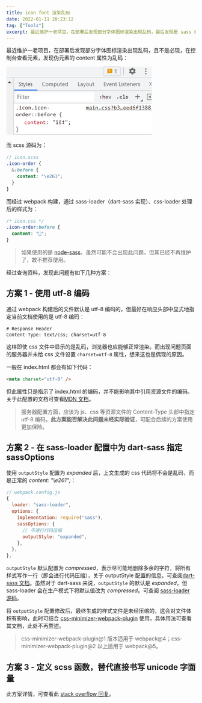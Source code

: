 ```yaml
---
title: icon font 渲染乱码
date: 2022-01-11 20:23:12
tag: ["Tools"]
excerpt: 最近维护一老项目，在部署后发现部分字体图标渲染出现乱码，最后发现是 sass 编译 unicode 码时出现了乱码。
---
```


最近维护一老项目，在部署后发现部分字体图标渲染出现乱码，且不是必现，在控制台查看元素，发现伪元素的 content 属性为乱码：

![iconfont-render-messy-code.PNG](/img/posts/iconfont/iconfont-render-messy-code.PNG)

而 scss 源码为：

```scss
// icon.scss
.icon-order {
  &:before {
    content: "\e261";
  }
}
```

而经过 webpack 构建，通过 sass-loader（dart-sass 实现）、css-loader 处理后的样式为：

```css
/* icon.css */
.icon-order:before {
  content: "";
}
```

> 如果使用的是 [node-sass][node-sass]，虽然可能不会出现此问题，但其已经不再维护了，故不推荐使用。

经过查询资料，发现此问题有如下几种方案：

## 方案 1 - 使用 utf-8 编码

通过 webpack 构建后的文件默认是 utf-8 编码的，但最好在响应头部中显式地指定当前文档使用的是 utf-8 编码：

```http
# Response Header
Content-Type: text/css; charset=utf-8
```

这样即使 css 文件中显示的是乱码，浏览器也应能够正常渲染。而出现问题页面的服务器并未给 css 文件设置 `charset=utf-8` 属性，想来这也是偶现的原因。

一般在 index.html 都会有如下代码：

```html
<meta charset="utf-8" />
```

但此属性只是指示了 index.html 的编码，并不能影响其中引用资源文件的编码。关于此配置的文档可查看[MDN 文档][charset mdn]。

> 服务器配置方面，应该为 js、css 等资源文件的 Content-Type 头部中指定 utf-8 编码。**此方案能否解决此问题未经实际验证**，可配合后续的方案使用更加保险。

## 方案 2 - 在 sass-loader 配置中为 dart-sass 指定 sassOptions

使用 `outputStyle` 配置为 _expanded_ 后，上文生成的 css 代码将不会是乱码，而是正常的 _content: "\e261";_：

```js
// webpack.config.js
{
  loader: "sass-loader",
  options: {
    implementation: require("sass"),
    sassOptions: {
      // 不进行代码压缩
      outputStyle: "expanded",
    },
  },
},
```

`outputStyle` 默认配置为 _compressed_，表示尽可能地删除多余的字符，将所有样式写作一行（即会进行代码压缩），关于 outputStyle 配置的信息，可查阅[dart-sass 文档][sass-outputstyle-doc]。虽然对于 dart-sass 来说，`outputStyle` 的默认是 _expanded_，但 sass-loader 会在生产模式下将默认值改为 _compressed_。可查阅 [sass-loader 源码][sass-loader-source]。

将 `outputStyle` 配置修改后，最终生成的样式文件是未经压缩的，这会对文件体积有影响，此时可结合 [css-minimizer-webpack-plugin][css-minimizer-webpack-plugin] 使用，具体用法可查看其文档，此处不再赘述。

> css-minimizer-webpack-plugin@1 版本适用于 webpack@4；css-minimizer-webpack-plugin@2 以上适用于 webpack@5。

## 方案 3 - 定义 scss 函数，替代直接书写 unicode 字面量

此方案详情，可查看此 [stack overflow 回复][stack-overflow-question]。

[stack-overflow-question]: https://stackoverflow.com/a/30421654/4526557
[css-minimizer-webpack-plugin]: https://github.com/webpack-contrib/css-minimizer-webpack-plugin
[sass-loader-source]: https://github.com/webpack-contrib/sass-loader/blob/babe42a1144e201cb17e3b076a677b167a7c2d41/src/utils.js#L174
[charset mdn]: https://developer.mozilla.org/en-US/docs/Web/HTML/Element/meta#attr-charset
[sass-outputstyle-doc]: https://sass-lang.com/documentation/cli/dart-sass#style
[node-sass]: https://github.com/sass/node-sass
